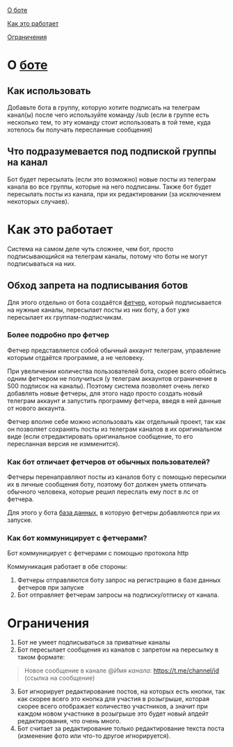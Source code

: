 [О боте](#о-боте)

[Как это работает](#как-это-работает)

[Ограничения](#ограничения)

# О [боте](https://t.me/subfwdbot)

## Как использовать

Добавьте бота в группу, которую хотите подписать на телеграм канал(ы) после чего используйте команду /sub (если в группе есть несколько тем, то эту команду стоит использовать в той теме, куда хотелось бы получать пересланные сообщения)

## Что подразумевается под подпиской группы на канал

Бот будет пересылать (если это возможно) новые посты из телеграм канала во все группы, которые на него подписаны. 
Также бот будет пересылать посты из канала, при их редактировании (за исключением некоторых случаев).

# Как это работает

Система на самом деле чуть сложнее, чем бот, просто подписывающийся на телеграм каналы, потому что боты не могут подписываться на них.

## Обход запрета на подписывания ботов

Для этого отдельно от бота создаётся [фетчер](https://github.com/BulizhnikGames/subbot/tree/master/fetcher), который подписывается на нужные каналы, пересылает посты из них боту, а бот уже пересылает их группам-подписчикам.

### Более подробно про фетчер

Фетчер представляется собой обычный аккаунт телеграм, управление которым отдаётся программе, а не человеку.

При увеличении количества пользователей бота, скорее всего обойтись одним фетчером не получиться (у телеграм аккаунтов ограничение в 500 подписок на каналы). Поэтому система позволяет очень легко добавлять новые фетчеры, для этого надо просто создать новый телеграм аккаунт и запустить программу фетчера, введя в ней данные от нового аккаунта.

Фетчер вполне себе можно использовать как отдельный проект, так как он позволяет сохранять посты из телеграм каналов в их оригинальном виде (если отредактировать оригинальное сообщение, то его пересланная версия не измменится).

### Как бот отличает фетчеров от обычных пользователей?

Фетчеры перенаправляют посты из каналов боту с помощью пересылки их в личные сообщения боту, поэтому бот должен уметь отличать обычного человека, которые решил переслать ему пост в лс от фетчера.

Для этого у бота [база данных](https://github.com/BulizhnikGames/subbot/blob/master/bot/db/migrations/002_fetchers.sql), в которую фетчеры добавляются при их запуске.

### Как бот коммуницирует с фетчерами?

Бот коммуницирует с фетчерами с помощью протокола http

Коммуникация работает в обе стороны:
1. Фетчеры отправляются боту запрос на регистрацию в базе данных фетчеров при запуске
2. Бот отправляет фетчерам запросы на подписку/отписку от канала.

# Ограничения

1. Бот не умеет подписываться за приватные каналы
2. Бот пересылает сообщения из каналов с запретом на пересылку в таком формате:
> Новое сообщение в канале @*Имя канала*:
> https://t.me/channel/id (ссылка на сообщение)
3. Бот игнорирует редактирование постов, на которых есть кнопки, так как скорее всего это кнопка для участия в розыгрыше, которая скорее всего отображает количество участников, а значит при каждом новом участнике в розыгрыше это будет новый апдейт редактирования, что очень много.
4. Бот считает за редактирование только редактирование текста поста (изменение фото или что-то другое игнорируется).
